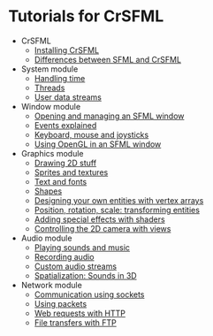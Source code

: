 # Tutorials for CrSFML

* CrSFML
  * [Installing CrSFML](crsfml-install.md)
  * [Differences between SFML and CrSFML](crsfml-differences.md)
* System module
  * [Handling time](system-time.md)
  * [Threads](system-thread.md)
  * [User data streams](system-stream.md)
* Window module
  * [Opening and managing an SFML window](window-window.md)
  * [Events explained](window-events.md)
  * [Keyboard, mouse and joysticks](window-inputs.md)
  * [Using OpenGL in an SFML window](window-opengl.md)
* Graphics module
  * [Drawing 2D stuff](graphics-draw.md)
  * [Sprites and textures](graphics-sprite.md)
  * [Text and fonts](graphics-text.md)
  * [Shapes](graphics-shape.md)
  * [Designing your own entities with vertex arrays](graphics-vertex-array.md)
  * [Position, rotation, scale: transforming entities](graphics-transform.md)
  * [Adding special effects with shaders](graphics-shader.md)
  * [Controlling the 2D camera with views](graphics-view.md)
* Audio module
  * [Playing sounds and music](audio-sounds.md)
  * [Recording audio](audio-recording.md)
  * [Custom audio streams](audio-streams.md)
  * [Spatialization: Sounds in 3D](audio-spatialization.md)
* Network module
  * [Communication using sockets](network-socket.md)
  * [Using packets](network-packet.md)
  * [Web requests with HTTP](network-http.md)
  * [File transfers with FTP](network-ftp.md)
